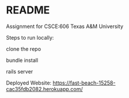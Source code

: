 # README

Assignment for CSCE:606 Texas A&M University

Steps to run locally:

clone the repo

bundle install

rails server

Deployed Website: https://fast-beach-15258-cac35fdb2082.herokuapp.com/

